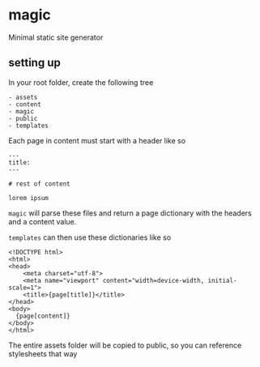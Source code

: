 # magic
Minimal static site generator

## setting up

In your root folder, create the following tree

```
- assets
- content
- magic
- public
- templates
```

Each page in content must start with a header like so

```
---
title:  
---

# rest of content

lorem ipsum
```

```magic``` will parse these files and return a page dictionary with the headers and a content value.

```templates``` can then use these dictionaries like so

```
<!DOCTYPE html>
<html>
<head>
	<meta charset="utf-8">
	<meta name="viewport" content="width=device-width, initial-scale=1">
	<title>{page[title]}</title>
</head>
<body>
  {page[content]}
</body>
</html>
```

The entire assets folder will be copied to public, so you can reference stylesheets that way
